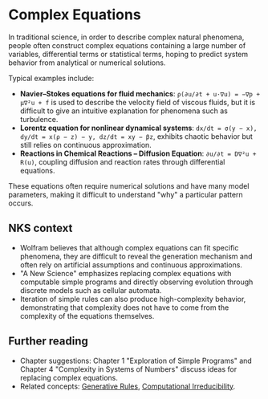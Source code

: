 # Complex Equations

In traditional science, in order to describe complex natural phenomena, people often construct complex equations containing a large number of variables, differential terms or statistical terms, hoping to predict system behavior from analytical or numerical solutions.

Typical examples include:

- **Navier–Stokes equations for fluid mechanics**:
  `ρ(∂u/∂t + u·∇u) = −∇p + μ∇²u + f` is used to describe the velocity field of viscous fluids, but it is difficult to give an intuitive explanation for phenomena such as turbulence.
- **Lorentz equation for nonlinear dynamical systems**:
  `dx/dt = σ(y − x), dy/dt = x(ρ − z) − y, dz/dt = xy − βz`, exhibits chaotic behavior but still relies on continuous approximation.
- **Reactions in Chemical Reactions – Diffusion Equation**:
  `∂u/∂t = D∇²u + R(u)`, coupling diffusion and reaction rates through differential equations.

These equations often require numerical solutions and have many model parameters, making it difficult to understand "why" a particular pattern occurs.

## NKS context

- Wolfram believes that although complex equations can fit specific phenomena, they are difficult to reveal the generation mechanism and often rely on artificial assumptions and continuous approximations.
- "A New Science" emphasizes replacing complex equations with computable simple programs and directly observing evolution through discrete models such as cellular automata.
- Iteration of simple rules can also produce high-complexity behavior, demonstrating that complexity does not have to come from the complexity of the equations themselves.

## Further reading

- Chapter suggestions: Chapter 1 "Exploration of Simple Programs" and Chapter 4 "Complexity in Systems of Numbers" discuss ideas for replacing complex equations.
- Related concepts: [Generative Rules](annotation:generative-rules), [Computational Irreducibility](annotation:computational-irreducibility).